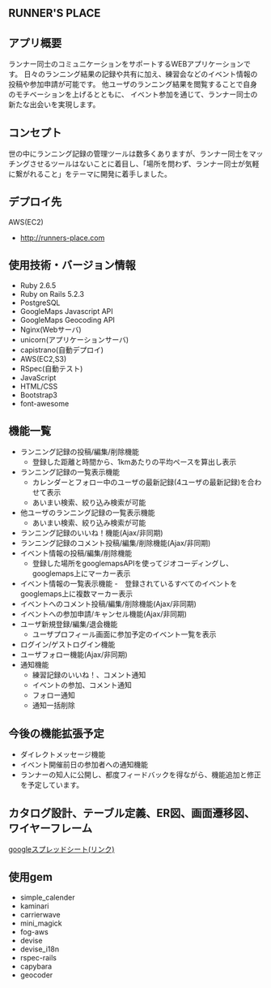 ## RUNNER'S PLACE

## アプリ概要
ランナー同士のコミュニケーションをサポートするWEBアプリケーションです。
日々のランニング結果の記録や共有に加え、練習会などのイベント情報の投稿や参加申請が可能です。
他ユーザのランニング結果を閲覧することで自身のモチベーションを上げるとともに、
イベント参加を通じて、ランナー同士の新たな出会いを実現します。

## コンセプト
世の中にランニング記録の管理ツールは数多くありますが、ランナー同士をマッチングさせるツールはないことに着目し、「場所を問わず、ランナー同士が気軽に繋がれること」をテーマに開発に着手しました。

## デプロイ先
AWS(EC2)
- http://runners-place.com

## 使用技術・バージョン情報
- Ruby 2.6.5
- Ruby on Rails 5.2.3
- PostgreSQL
- GoogleMaps Javascript API
- GoogleMaps Geocoding API
- Nginx(Webサーバ)
- unicorn(アプリケーションサーバ)
- capistrano(自動デプロイ)
- AWS(EC2,S3)
- RSpec(自動テスト)
- JavaScript
- HTML/CSS
- Bootstrap3
- font-awesome

## 機能一覧
- ランニング記録の投稿/編集/削除機能
	- 登録した距離と時間から、1kmあたりの平均ペースを算出し表示
- ランニング記録の一覧表示機能
	- カレンダーとフォロー中のユーザの最新記録(4ユーザの最新記録)を合わせて表示
	- あいまい検索、絞り込み検索が可能
- 他ユーザのランニング記録の一覧表示機能
	- あいまい検索、絞り込み検索が可能
- ランニング記録のいいね！機能(Ajax/非同期)
- ランニング記録のコメント投稿/編集/削除機能(Ajax/非同期)
- イベント情報の投稿/編集/削除機能
	- 登録した場所をgooglemapsAPIを使ってジオコーディングし、googlemaps上にマーカー表示
- イベント情報の一覧表示機能
	-　登録されているすべてのイベントをgooglemaps上に複数マーカー表示
- イベントへのコメント投稿/編集/削除機能(Ajax/非同期)
- イベントへの参加申請/キャンセル機能(Ajax/非同期)
- ユーザ新規登録/編集/退会機能
	- ユーザプロフィール画面に参加予定のイベント一覧を表示
- ログイン/ゲストログイン機能
- ユーザフォロー機能(Ajax/非同期)
- 通知機能
	- 練習記録のいいね！、コメント通知
	- イベントの参加、コメント通知
	- フォロー通知
	- 通知一括削除

## 今後の機能拡張予定
- ダイレクトメッセージ機能
- イベント開催前日の参加者への通知機能
- ランナーの知人に公開し、都度フィードバックを得ながら、機能追加と修正を予定しています。

## カタログ設計、テーブル定義、ER図、画面遷移図、ワイヤーフレーム
[googleスプレッドシート(リンク)](https://docs.google.com/spreadsheets/d/1g0jrGgkDyIFhDhInIooUPK04J--3VZkqhPxqTsfz1bc/edit?usp=sharing)

## 使用gem
- simple_calender
- kaminari
- carrierwave
- mini_magick
- fog-aws
- devise
- devise_i18n
- rspec-rails
- capybara
- geocoder

